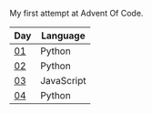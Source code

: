 My first attempt at Advent Of Code.

|Day|Language|
|-|-|
|[01](day1)|Python|
|[02](day2)|Python|
|[03](day3)|JavaScript|
|[04](day4)|Python|
